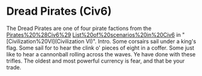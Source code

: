 # Dread Pirates (Civ6)

The Dread Pirates are one of four pirate factions from the [Pirates%20%28Civ6%29](Pirates) [List%20of%20scenarios%20in%20Civ6](scenario) in "[Civilization%20VI](Civilization VI)".
Intro.
Some corsairs sail under a king's flag. Some sail for to hear the clink o' pieces of eight in a coffer. Some just like to hear a cannonball rolling across the waves. Ye have done with these trifles. The oldest and most powerful currency is fear, and that be your trade.